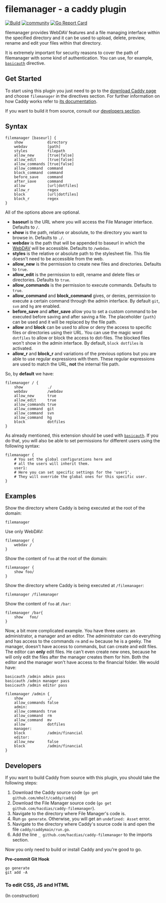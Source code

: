 # filemanager - a caddy plugin

[![Build](https://img.shields.io/travis/hacdias/caddy-filemanager.svg?style=flat-square)](https://travis-ci.org/hacdias/caddy-filemanager)
[![community](https://img.shields.io/badge/community-forum-ff69b4.svg?style=flat-square)](https://forum.caddyserver.com)
[![Go Report Card](https://goreportcard.com/badge/github.com/hacdias/caddy-filemanager?style=flat-square)](https://goreportcard.com/report/hacdias/caddy-filemanager)

filemanager provides WebDAV features and a file managing interface within the specified directory and it can be used to upload, delete, preview, rename and edit your files within that directory.

It is extremely important for security reasons to cover the path of filemanager with some kind of authentication. You can use, for example, [`basicauth`](https://caddyserver.com/docs/basicauth) directive.

## Get Started

To start using this plugin you just need to go to the [download Caddy page](https://caddyserver.com/download) and choose `filemanager` in the directives section. For further information on how Caddy works refer to [its documentation](https://caddyserver.com/docs).

If you want to build it from source, consult our [developers section](#developers).

## Syntax

```
filemanager [baseurl] {
    show           directory
    webdav         [path]
    styles         filepath
    allow_new      [true|false]
    allow_edit     [true|false]
    allow_commands [true|false]
    allow_command  command
    block_command  command
    before_save    command
    after_save     command
    allow          [url|dotfiles]
    allow_r        regex
    block          [url|dotfiles]
    block_r        regex
}
```

All of the options above are optional.

+ **baseurl** is the URL where you will access the File Manager interface. Defaults to `/`.
+ **show** is the path, relative or absolute, to the directory you want to browse in. Defaults to `./`.
+ **webdav** is the path that will be appended to baseurl in which the [WebDAV](https://en.wikipedia.org/wiki/WebDAV) will be accessible. Defaults to `/webdav`.
+ **styles** is the relative or absolute path to the stylesheet file. This file doesn't need to be accessible from the web.
+ **allow_new** is the permission to create new files and directories. Defaults to `true`.
+ **allow_edit** is the permission to edit, rename and delete files or directories. Defaults to `true`.
+ **allow_commands** is the permission to execute commands. Defaults to `true`.
+ **allow_command** and **block_command** gives, or denies, permission to execute a certain command through the admin interface. By default `git`, `svn` and `hg` are enabled.
+ **before_save** and **after_save** allow you to set a custom command to be executed before saving and after saving a file. The placeholder `{path}` can be used and it will be replaced by the file path.
+ **allow** and **block** can be used to allow or deny the access to specific files or directories using their URL. You can use the magic word `dotfiles` to allow or block the access to dot-files. The blocked files won't show in the admin interface. By default, `block dotfiles` is activated.
+ **allow_r** and **block_r** and variations of the previous options but you are able to use regular expressions with them. These regular expressions are used to match the URL, **not** the internal file path.


So, by **default** we have:

```
filemanager / {
    show           ./
    webdav         /webdav
    allow_new      true
    allow_edit     true
    allow_commands true
    allow_command  git
    allow_command  svn
    allow_command  hg
    block          dotfiles
}
```

As already mentioned, this extension should be used with [`basicauth`](https://caddyserver.com/docs/basicauth). If you do that, you will also be able to set permissions for different users using the following syntax:

```
filemanager {
    # You set the global configurations here and
    # all the users will inherit them.
    user1:
    # Here you can set specific settings for the 'user1'.
    # They will override the global ones for this specific user.
}
```

## Examples

Show the directory where Caddy is being executed at the root of the domain:

```
filemanager
```

Use only WebDAV:

```
filemanager {
    webdav /
}
```

Show the content of `foo` at the root of the domain:

```
filemanager {
    show foo/
}
```

Show the directory where Caddy is being executed at `/filemanager`:

```
filemanager /filemanager
```

Show the content of `foo` at `/bar`:

```
filemanager /bar{
    show   foo/
}
```

Now, a bit more complicated example. You have three users: an administrator, a manager and an editor. The administrator can do everything and has access to the commands `rm` and `mv` because he is a geeky. The manager, doesn't have access to commands, but can create and edit files. The editor can **only** edit files. He can't even create new ones, because he will only edit the files after the manager creates them for him. Both the editor and the manager won't have access to the financial folder. We would have:

```
basicauth /admin admin pass
basicauth /admin manager pass
basicauth /admin editor pass

filemanager /admin {
    show           ./
    allow_commands false
    admin:
    allow_commands true
    allow_command  rm
    allow_command  mv
    allow          dotfiles
    manager:
    block          /admin/financial
    editor:
    allow_new      false
    block          /admin/financial
}
```

## Developers

If you want to build Caddy from source with this plugin, you should take the following steps:

1. Download the Caddy source code (`go get github.com/mholt/caddy/caddy`)
2. Download the File Manager source code (`go get github.com/hacdias/caddy-filemanager`).
3. Navigate to the directory where File Manager's code is.
4. Run `go generate`. Otherwise, you will get an `undefined: Asset` error.
5. Navigate to the directory where Caddy's source code is and open the file `caddy/caddymain/run.go`.
6. Add the line `_ github.com/hacdias/caddy-filemanager` to the imports section.

Now you only need to build or install Caddy and you're good to go.

**Pre-commit Git Hook**

```
go generate
git add -A
```

### To edit CSS, JS and HTML

(In construction)
